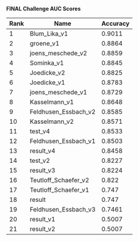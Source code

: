 **FINAL Challenge AUC Scores**


|Rank|Name|Accuracy|
|----|-----|---|
|1|Blum_Lika_v1|0.9011| 
|2|groene_v1|0.8864| 
|3|joens_meschede_v2|0.8859| 
|4|Sominka_v1|0.8845| 
|5|Joedicke_v2|0.8825| 
|6|Joedicke_v1|0.8783| 
|7|joens_meschede_v1|0.8729| 
|8|Kasselmann_v1|0.8648| 
|9|Feldhusen_Essbach_v2|0.8585| 
|10|Kasselmann_v2|0.8571| 
|11|test_v4|0.8533| 
|12|Feldhusen_Essbach_v1|0.8503| 
|13|result_v4|0.8458| 
|14|test_v2|0.8227| 
|15|result_v3|0.8224| 
|16|Teutloff_Schaefer_v2|0.822| 
|17|Teutloff_Schaefer_v1|0.747| 
|18|result|0.747| 
|19|Feldhusen_Essbach_v3|0.7461| 
|20|result_v1|0.5007| 
|21|result_v2|0.5007| 

